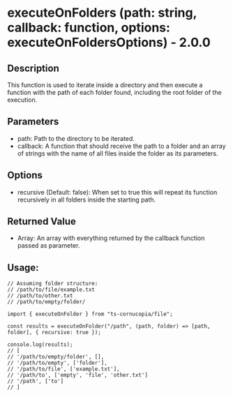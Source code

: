 # executeOnFolders (path: string, callback: function, options: executeOnFoldersOptions) - 2.0.0

## Description

This function is used to iterate inside a directory and then execute a function with the path of each folder found, including the root folder of the execution.

## Parameters

- path: Path to the directory to be iterated.
- callback: A function that should receive the path to a folder and an array of strings with the name of all files inside the folder as its parameters.

## Options

- recursive (Default: false): When set to true this will repeat its function recursively in all folders inside the starting path.

## Returned Value

- Array<any>: An array with everything returned by the callback function passed as parameter.

## Usage:

```
// Assuming folder structure:
// /path/to/file/example.txt
// /path/to/other.txt
// /path/to/empty/folder/

import { executeOnFolder } from "ts-cornucopia/file";

const results = executeOnFolder("/path", (path, folder) => [path, folder], { recursive: true });

console.log(results);
// [
// '/path/to/empty/folder', [],
// '/path/to/empty', ['folder'],
// '/path/to/file', ['example.txt'],
// '/path/to', ['empty', 'file', 'other.txt']
// '/path', ['to']
// ]
```
